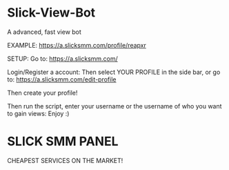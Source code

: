 # Slick-View-Bot
A advanced, fast view bot

EXAMPLE:
https://a.slicksmm.com/profile/reapxr

SETUP:
Go to: https://a.slicksmm.com/

Login/Register a account:
Then select YOUR PROFILE in the side bar, or go to:
https://a.slicksmm.com/edit-profile

Then create your profile!

Then run the script, enter your username or the username of who you want to gain views:
Enjoy :)


# SLICK SMM PANEL
CHEAPEST SERVICES ON THE MARKET!
